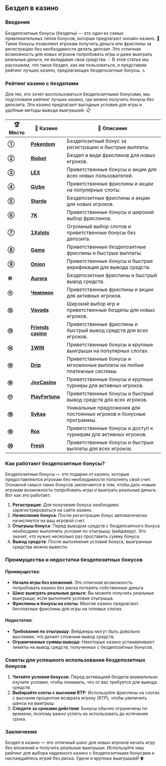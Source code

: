 ## Бездеп в казино

### Введение
Бездепозитные бонусы (бездепы) — это один из самых привлекательных типов бонусов, которые предлагают онлайн-казино. 🎰 Такие бонусы позволяют игрокам получить деньги или фриспины за регистрацию без необходимости делать депозит. Это отличная возможность для новых игроков попробовать игры и даже выиграть реальные деньги, не вкладывая свои средства. 💡 В этой статье мы расскажем, что такое бездеп, как им пользоваться, и представим рейтинг лучших казино, предлагающих бездепозитные бонусы. 🔝

### Рейтинг казино с бездепами

Для тех, кто хочет воспользоваться бездепозитными бонусами, мы подготовили рейтинг лучших казино, где можно получить бонусы без депозита. Эти казино предлагают выгодные условия для игры и удобные методы вывода выигрышей. 📋

| **🏆 Место** | **🎰 Казино** | **💬 Описание** |
|-------------|-------------|----------------|
| **①** | [**Pokerdom**](https://brandplay.link/4k77v2yx) | Бездепозитный бонус за регистрацию и быстрые выплаты. |
| **②** | [**Riobet**](https://brandplay.link/7xBLTPyj) | Бездеп в виде фриспинов для новых игроков. |
| **③** | [**LEX**](https://brandplay.link/zW4hdDFV) | Приветственные бонусы и акции для всех новых пользователей. |
| **④** | [**Gizbo**](https://brandplay.link/bprXw4YV) | Приветственные фриспины и акции на популярные слоты. |
| **⑤** | [**Starda**](https://brandplay.link/fB7xwRFL) | Бездепозитные фриспины и акции для новых игроков. |
| **⑥** | [**7K**](https://brandplay.link/BvQyFShp) | Приветственные бонусы и широкий выбор фриспинов. |
| **⑦** | [**1Xslots**](https://brandplay.link/hSB1khtr) | Огромный выбор слотов и приветственные бонусы без депозита. |
| **⑧** | [**Gama**](https://brandplay.link/j6NMKsDz) | Приветственные бездепозитные фриспины и быстрые выплаты. |
| **⑨** | [**Onion**](https://brandplay.link/zBGRVpQ9) | Приветственные бонусы и быстрая верификация для вывода средств. |
| **⑩** | [**Aurora**](https://10trafic-stat2.com/click/668546556bcc6313411604bd/6766/13032/subaccount) | Бездепозитные фриспины и быстрый вывод средств. |
| **⑪** | [**Чемпион**](https://temon-gter.cfd/go/lRq?p80412p304504pcc44t17455) | Приветственные фриспины и акции для активных игроков. |
| **⑫** | [**Vavada**](https://vavadapartner.pro/?promo=ea5c9275-6854-4505-94fc-95ab18221945-linkb2) | Широкий выбор игр и приветственные бездепы для новых игроков. |
| **⑬** | [**Friends casino**](https://gofriends.vc/linkb2) | Приветственные фриспины и быстрый вывод средств для всех игроков. |
| **⑭** | [**1WIN**](https://brandplay.link/smXVpBbG) | Приветственные бонусы и крупные выигрыши на популярных слотах. |
| **⑮** | [**Drip**](https://drp-ircp01.com/c07e6a3db) | Приветственные бонусы и мгновенные выплаты на любые платежные системы. |
| **⑯** | [**JoyCasino**](https://rpc30.call2me.pro/?/ru/registration?apkpop=0&partner=p24970p3291217pc98f) | Приветственные бонусы и крупные турниры для активных игроков. |
| **⑰** | [**PlayFortuna**](https://fortunapromo.net/alt/playfortuna/registration?0dc4a9362a71feb7e3f165fb8e766f70) | Приветственные бонусы и быстрый вывод средств для всех игроков. |
| **⑱** | [**Sykaa**](https://s-two-way.com/?source=linkb2&pid=30697) | Уникальные предложения для постоянных игроков и бонусные программы. |
| **⑲** | [**Rox**](https://rox-pvwfpjgcxe.com/cb1ee18a5) | Приветственные бонусы и доступ к турнирам для активных игроков. |
| **⑳** | [**Fresh**](https://fresh-eumwkxwao.com/c3f7b485d) | Приветственные бонусы и быстрые выплаты для всех игроков. |

### Как работают бездепозитные бонусы?

Бездепозитные бонусы — это подарки от казино, которые предоставляются игрокам без необходимости пополнять свой счет. Основной смысл таких бонусов заключается в том, чтобы дать новым игрокам возможность попробовать игры и выиграть реальные деньги. Вот как это работает:

1. **Регистрация**: Для получения бонуса необходимо зарегистрироваться на сайте казино.
2. **Начисление бонуса**: После регистрации бонус автоматически начисляется на ваш игровой счет.
3. **Отыгрыш бонуса**: Перед выводом средств с бездепозитного бонуса необходимо выполнить условия по отыгрышу (вейджеру). Это значит, что нужно несколько раз проставить сумму бонуса.
4. **Вывод средств**: После выполнения условий бонуса, выигранные средства можно вывести.

### Преимущества и недостатки бездепозитных бонусов

#### Преимущества:
- **Начало игры без вложений**: Это отличная возможность попробовать казино без риска потерять собственные деньги.
- **Шанс выиграть реальные деньги**: Вы можете получить реальные выигрыши, если выполните условия отыгрыша.
- **Фриспины и бонусы на слоты**: Многие казино предлагают бесплатные фриспины для игры на топовых слотах.

#### Недостатки:
- **Требования по отыгрышу**: Вейджеры могут быть довольно высокими, что делает сложным вывод средств.
- **Ограниченные суммы вывода**: Некоторые казино устанавливают лимиты на вывод средств, полученных с бездепозитных бонусов.

### Советы для успешного использования бездепозитных бонусов

1. **Читайте условия бонусов**: Перед активацией бездепа внимательно изучите условия, чтобы понимать, что от вас требуется для вывода средств.
2. **Выбирайте слоты с высоким RTP**: Используйте фриспины на слотах с высоким процентом возврата игроку (RTP), чтобы увеличить шансы на выигрыш.
3. **Следите за сроками действия**: Бонусы обычно ограничены по времени, поэтому важно успеть их использовать до истечения срока.

### Заключение
Бездеп в казино — это отличный шанс для новых игроков начать игру без вложений и получить реальные выигрыши. Используйте наш рейтинг для выбора надежного казино с бездепозитными бонусами и наслаждайтесь игрой без риска. Удачи и крупных выигрышей! 🍀

